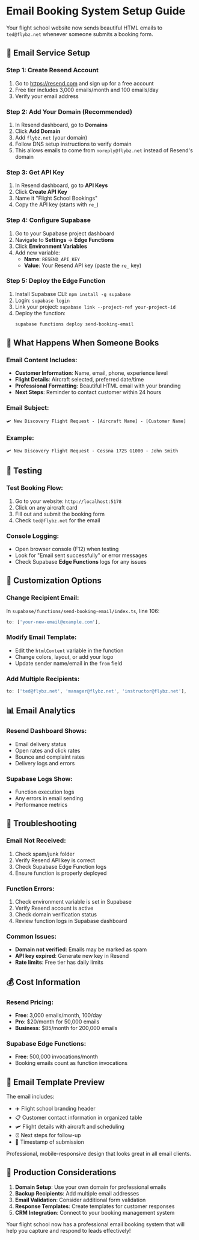 # Email Booking System Setup Guide

Your flight school website now sends beautiful HTML emails to `ted@flybz.net` whenever someone submits a booking form.

## 📧 Email Service Setup

### Step 1: Create Resend Account

1. Go to https://resend.com and sign up for a free account
2. Free tier includes 3,000 emails/month and 100 emails/day
3. Verify your email address

### Step 2: Add Your Domain (Recommended)

1. In Resend dashboard, go to **Domains**
2. Click **Add Domain** 
3. Add `flybz.net` (your domain)
4. Follow DNS setup instructions to verify domain
5. This allows emails to come from `noreply@flybz.net` instead of Resend's domain

### Step 3: Get API Key

1. In Resend dashboard, go to **API Keys**
2. Click **Create API Key**
3. Name it "Flight School Bookings" 
4. Copy the API key (starts with `re_`)

### Step 4: Configure Supabase

1. Go to your Supabase project dashboard
2. Navigate to **Settings** → **Edge Functions** 
3. Click **Environment Variables**
4. Add new variable:
   - **Name**: `RESEND_API_KEY`
   - **Value**: Your Resend API key (paste the `re_` key)

### Step 5: Deploy the Edge Function

1. Install Supabase CLI: `npm install -g supabase`
2. Login: `supabase login`
3. Link your project: `supabase link --project-ref your-project-id`
4. Deploy the function:
   ```bash
   supabase functions deploy send-booking-email
   ```

## 📨 What Happens When Someone Books

### Email Content Includes:
- **Customer Information**: Name, email, phone, experience level
- **Flight Details**: Aircraft selected, preferred date/time
- **Professional Formatting**: Beautiful HTML email with your branding
- **Next Steps**: Reminder to contact customer within 24 hours

### Email Subject:
`🛩️ New Discovery Flight Request - [Aircraft Name] - [Customer Name]`

### Example:
`🛩️ New Discovery Flight Request - Cessna 172S G1000 - John Smith`

## 🧪 Testing

### Test Booking Flow:
1. Go to your website: `http://localhost:5178`
2. Click on any aircraft card
3. Fill out and submit the booking form
4. Check `ted@flybz.net` for the email

### Console Logging:
- Open browser console (F12) when testing
- Look for "Email sent successfully" or error messages
- Check Supabase **Edge Functions** logs for any issues

## 🔧 Customization Options

### Change Recipient Email:
In `supabase/functions/send-booking-email/index.ts`, line 106:
```typescript
to: ['your-new-email@example.com'],
```

### Modify Email Template:
- Edit the `htmlContent` variable in the function
- Change colors, layout, or add your logo
- Update sender name/email in the `from` field

### Add Multiple Recipients:
```typescript
to: ['ted@flybz.net', 'manager@flybz.net', 'instructor@flybz.net'],
```

## 📊 Email Analytics

### Resend Dashboard Shows:
- Email delivery status
- Open rates and click rates
- Bounce and complaint rates
- Delivery logs and errors

### Supabase Logs Show:
- Function execution logs
- Any errors in email sending
- Performance metrics

## 🚨 Troubleshooting

### Email Not Received:
1. Check spam/junk folder
2. Verify Resend API key is correct
3. Check Supabase Edge Function logs
4. Ensure function is properly deployed

### Function Errors:
1. Check environment variable is set in Supabase
2. Verify Resend account is active
3. Check domain verification status
4. Review function logs in Supabase dashboard

### Common Issues:
- **Domain not verified**: Emails may be marked as spam
- **API key expired**: Generate new key in Resend
- **Rate limits**: Free tier has daily limits

## 💰 Cost Information

### Resend Pricing:
- **Free**: 3,000 emails/month, 100/day
- **Pro**: $20/month for 50,000 emails
- **Business**: $85/month for 200,000 emails

### Supabase Edge Functions:
- **Free**: 500,000 invocations/month
- Booking emails count as function invocations

## 🔄 Email Template Preview

The email includes:
- ✈️ Flight school branding header
- 📋 Customer contact information in organized table
- 🛩️ Flight details with aircraft and scheduling
- ⏰ Next steps for follow-up
- 📅 Timestamp of submission

Professional, mobile-responsive design that looks great in all email clients.

## 🎯 Production Considerations

1. **Domain Setup**: Use your own domain for professional emails
2. **Backup Recipients**: Add multiple email addresses
3. **Email Validation**: Consider additional form validation
4. **Response Templates**: Create templates for customer responses
5. **CRM Integration**: Connect to your booking management system

Your flight school now has a professional email booking system that will help you capture and respond to leads effectively!